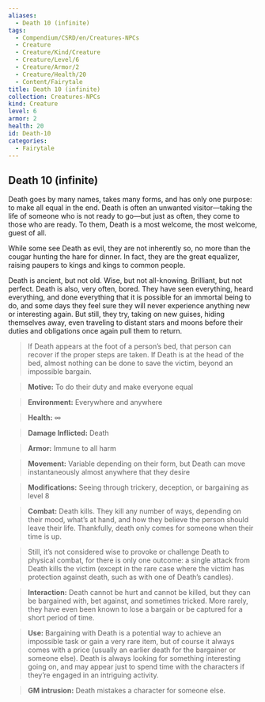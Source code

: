 ```yaml
---
aliases:
  - Death 10 (infinite)
tags:
  - Compendium/CSRD/en/Creatures-NPCs
  - Creature
  - Creature/Kind/Creature
  - Creature/Level/6
  - Creature/Armor/2
  - Creature/Health/20
  - Content/Fairytale
title: Death 10 (infinite)
collection: Creatures-NPCs
kind: Creature
level: 6
armor: 2
health: 20
id: Death-10
categories:
  - Fairytale
---
```

## Death 10 (infinite)  
Death goes by many names, takes many forms, and has only one purpose: to make all equal in the end. Death is often an unwanted visitor—taking the life of someone who is not ready to go—but just as often, they come to those who are ready. To them, Death is a most welcome, the most welcome, guest of all.  
  
While some see Death as evil, they are not inherently so, no more than the cougar hunting the hare for dinner. In fact, they are the great equalizer, raising paupers to kings and kings to common people.  
  
Death is ancient, but not old. Wise, but not all-knowing. Brilliant, but not perfect. Death is also, very often, bored. They have seen everything, heard everything, and done everything that it is possible for an immortal being to do, and some days they feel sure they will never experience anything new or interesting again. But still, they try, taking on new guises, hiding themselves away, even traveling to distant stars and moons before their duties and obligations once again pull them to return.  
>If Death appears at the foot of a person’s bed, that person can recover if the proper steps are taken. If Death is at the head of the bed, almost nothing can be done to save the victim, beyond an impossible bargain.  
  
>**Motive:** To do their duty and make everyone equal  
>**Environment:** Everywhere and anywhere  
>**Health:** ∞  
>**Damage Inflicted:** Death  
>**Armor:** Immune to all harm  
>**Movement:** Variable depending on their form, but Death can move instantaneously almost anywhere that they desire  
>**Modifications:** Seeing through trickery, deception, or bargaining as level 8  
>  
>**Combat:** Death kills. They kill any number of ways, depending on their mood, what’s at hand, and how they believe the person should leave their life. Thankfully, death only comes for someone when their time is up.   
>  
>Still, it’s not considered wise to provoke or challenge Death to physical combat, for there is only one outcome: a single attack from Death kills the victim (except in the rare case where the victim has protection against death, such as with one of Death’s candles).  
>  
>**Interaction:** Death cannot be hurt and cannot be killed, but they can be bargained with, bet against, and sometimes tricked. More rarely, they have even been known to lose a bargain or be captured for a short period of time.  
>  
>**Use:** Bargaining with Death is a potential way to achieve an impossible task or gain a very rare item, but of course it always comes with a price (usually an earlier death for the bargainer or someone else). Death is always looking for something interesting going on, and may appear just to spend time with the characters if they’re engaged in an intriguing activity.  
>  
>**GM intrusion:** Death mistakes a character for someone else.  
